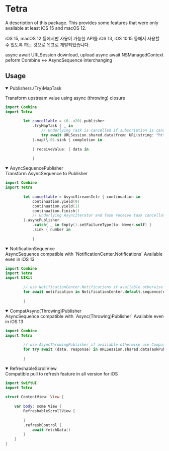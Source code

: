 # Tetra

A description of this package.
This provides some features that were only available at least iOS 15 and macOS 12.

iOS 15, macOS 12 등에서만 사용이 가능한 API를 iOS 13, iOS 10.15 등에서 사용할 수 있도록 하는 것으로 목표로 개발되었습니다.

async await URLSession download, upload
async await NSManagedContext peform
Combine <-> AsyncSequence interchanging 

## Usage
<details open>

  <summary>Publishers.(Try)MapTask</summary>
  
  
  Transform upstream value using async (throwing) closure
  
```swift
import Combine
import Tetra
        
        let cancellable = (0..<20).publisher
            .tryMapTask { _ in
                // Underlying Task is cancelled if subscription is cancelled before task completes.
                try await URLSession.shared.data(from: URL(string: "https://google.com")!)
            }.map(\.0).sink { completion in
                
            } receiveValue: { data in
                
            }

```
</details>


<details open>
  <summary>AsyncSequencePublisher</summary>
  Transform AsyncSequence to Publisher
  
```swift
import Combine
import Tetra
        
        let cancellable = AsyncStream<Int> { continuation in
            continuation.yield(0)
            continuation.yield(1)
            continuation.finish()
            // Underlying AsyncIterator and Task receive task cancellation if subscription is cancelled.
        }.asyncPublisher
            .catch{ _ in Empty().setFailureType(to: Never.self) }
            .sink { number in
                
            }

```
</details>

<details open>
  <summary>NotificationSequence</summary>
  AsyncSequence compatible with `NotificationCenter.Notifications`
  Available even in iOS 13
  
```swift
import Combine
import Tetra
import UIKit
        
        // use NotificationCenter.Notifications if available otherwise use NotficationSequence under the hood
        for await notification in NotificationCenter.default.sequence(named: UIApplication.didFinishLaunchingNotification) {
            
        }
```
</details>

<details open>
  <summary>CompatAsync(Throwing)Publisher</summary>
  AsyncSequence compatible with `Async(Throwing)Publisher`
  Available even in iOS 13
  
```swift
import Combine
import Tetra
        
        // use AsyncThrowingPublisher if available otherwise use CompatAsyncThrowingPublisher under the hood.
        for try await (data, response) in URLSession.shared.dataTaskPublisher(for: URL(string: "https://google.com")!).sequence {
            
        }
```
</details>

<details open>
  <summary>RefreshableScrollView</summary>
  Compatible pull to refresh feature in all version for iOS
  
```swift
import SwiftUI
import Tetra
        
struct ContentView: View {
    
    var body: some View {
        RefreshableScrollView {
            
        }
        .refreshControl {
            await fetchData()
        }
    }
}

```
</details>

